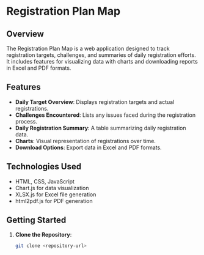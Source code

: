 # Registration Plan Map

## Overview
The Registration Plan Map is a web application designed to track registration targets, challenges, and summaries of daily registration efforts. It includes features for visualizing data with charts and downloading reports in Excel and PDF formats.

## Features
- **Daily Target Overview**: Displays registration targets and actual registrations.
- **Challenges Encountered**: Lists any issues faced during the registration process.
- **Daily Registration Summary**: A table summarizing daily registration data.
- **Charts**: Visual representation of registrations over time.
- **Download Options**: Export data in Excel and PDF formats.

## Technologies Used
- HTML, CSS, JavaScript
- Chart.js for data visualization
- XLSX.js for Excel file generation
- html2pdf.js for PDF generation

## Getting Started
1. **Clone the Repository**: 
   ```bash
   git clone <repository-url>
